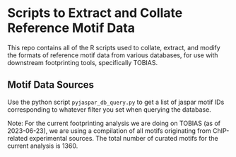 # Scripts to Extract and Collate Reference Motif Data

This repo contains all of the R scripts used to collate, extract, and modify the formats of reference motif data from various databases, for use with downstream footprinting tools, specifically TOBIAS.

## Motif Data Sources

Use the python script `pyjaspar_db_query.py` to get a list of jaspar motif IDs corresponding to whatever filter you set when querying the database.

Note: For the current footprinting analysis we are doing on TOBIAS (as of 2023-06-23), we are using a compilation of all motifs originating from ChIP-related experimental sources. The total number of curated motifs for the current analysis is 1360. 
